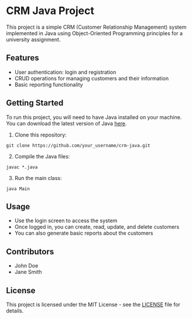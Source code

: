 # CRM Java Project

This project is a simple CRM (Customer Relationship Management) system implemented in Java using Object-Oriented Programming principles for a university assignment.

## Features

- User authentication: login and registration
- CRUD operations for managing customers and their information
- Basic reporting functionality

## Getting Started

To run this project, you will need to have Java installed on your machine. You can download the latest version of Java [here](https://www.java.com/en/download/).

1. Clone this repository:

```
git clone https://github.com/your_username/crm-java.git
```

2. Compile the Java files:

```
javac *.java
```

3. Run the main class:

```
java Main
```

## Usage

- Use the login screen to access the system
- Once logged in, you can create, read, update, and delete customers
- You can also generate basic reports about the customers

## Contributors

- John Doe
- Jane Smith

## License

This project is licensed under the MIT License - see the [LICENSE](LICENSE) file for details.
